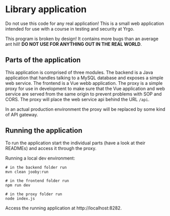 # Library application

Do not use this code for any real application! This is a small web application 
intended for use with a course in testing and security at Yrgo.

This program is broken by design! It contains more bugs than an average ant 
hill! **DO NOT USE FOR ANYTHING OUT IN THE REAL WORLD**.

## Parts of the application

This application is comprised of three modules. The backend is a Java 
application that handles talking to a MySQL database and exposes a simple
web service. The frontend is a Vue webb application. The proxy is a simple
proxy for use in development to make sure that the Vue application and
web service are served from the same origin to prevent problems with SOP and
CORS. The proxy will place the web service api behind the URL `/api`.

In an actual production environment the proxy will be replaced by some kind 
of API gateway.

## Running the application

To run the application start the individual parts (have a look at their 
READMEs) and access it through the proxy.

Running a local dev environment:

```
# in the backend folder run
mvn clean jooby:run

# in the frontend folder run
npm run dev

# in the proxy folder run
node index.js
```

Access the running application at http://localhost:8282.
